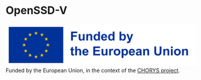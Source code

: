 # OpenSSD-V
![EU emblem](EU.png) Funded by the European Union, in the context of the [CHORYS project](https://chorys.eu/).
